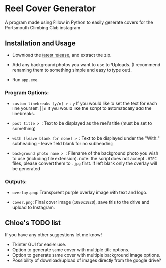 # Reel Cover Generator

A program made using Pillow in Python to easily generate covers for the Portsmouth Climbing Club instagram

## Installation and Usage

- Download the [latest release](https://github.com/Lady-Synestia/Reel-Cover-Generator/releases), and extract the zip.

- Add any background photos you want to use to /Uploads. (I recommend renaming them to something simple and easy to type out).

- Run `app.exe`.

### Program Options:

- `custom linebreaks [y/n] > `: `y` If you would like to set the text for each line yourself. || `n` If you would like the script to automatically add the linebreaks.

- `post title > `: Text to be displayed as the reel's title (must be set to something)

- `with [leave blank for none] > `: Text to be displayed under the "With:" subheading - leave field blank for no subheading

- `background photo name > `: Filename of the background photo you wish to use (including file extension). note: the script does not accept `.HIEC` files, please convert them to `.jpg` first. If left blank only the overlay will be generated

### Outputs:

- `overlay.png`: Transparent purple overlay image with text and logo.

- `cover.png`: Final cover image (`1080x1920`), save this to the drive and upload to Instagram. 

## Chloe's TODO list
If you have any other suggestions let me know!

- Tkinter GUI for easier use.
- Option to generate same cover with multiple title options.
- Option to generate same cover with multiple background image options.
- Possibility of download/upload of images directly from the google drive?

